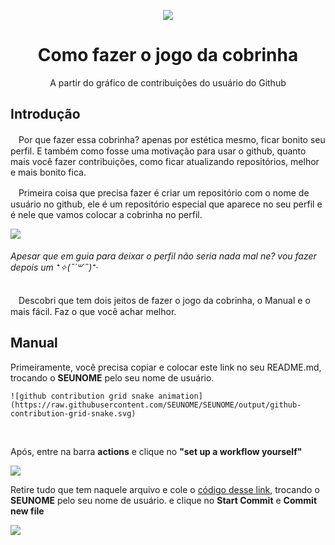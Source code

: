 <div align="center">
  
  ![](https://cdn.discordapp.com/attachments/895041648281649172/895042037815074856/github-contribution-grid-snake.gif)
  
  <h1>Como fazer o jogo da cobrinha</h1>
  <p >A partir do gráfico de contribuições do usuário do Github</p>
</div>

## Introdução
  
ㅤPor que fazer essa cobrinha? apenas por estética mesmo, ficar bonito seu perfil. E também como fosse uma motivação para usar o github, quanto mais você fazer contribuições, como ficar atualizando repositórios, melhor e mais bonito fica.

ㅤPrimeira coisa que precisa fazer é criar um repositório com o nome de usuário no github, ele é um repositório especial que aparece no seu perfil e é nele que vamos colocar a cobrinha no perfil.</p>

  ![](https://cdn.discordapp.com/attachments/895041648281649172/895047114642587739/NewCanvas1.png)

<h6>Apesar que em guia para deixar o perfil não seria nada mal ne? vou fazer depois um ⁺✧(˶´꒳´˵)⁺‧</h6

ㅤDescobri que tem dois jeitos de fazer o jogo da cobrinha, o Manual e o mais fácil. Faz o que você achar melhor. 

## Manual

Primeiramente, você precisa copiar e colocar este link no seu README.md, trocando o **SEUNOME** pelo seu nome de usuário.

    ![github contribution grid snake animation](https://raw.githubusercontent.com/SEUNOME/SEUNOME/output/github-contribution-grid-snake.svg)
<br>

Após, entre na barra **actions** e clique no **"set up a workflow yourself"**
  
  ![](https://cdn.discordapp.com/attachments/895041648281649172/895064610489630781/NewCanvas1.png)

Retire tudo que tem naquele arquivo e cole o [código desse link](https://github.com/MariaClaraC/MariaClaraC/edit/main/.github/workflows/snake.yml), trocando o **SEUNOME** pelo seu nome de usuário. e clique no **Start Commit** e **Commit new file**

 ![](https://cdn.discordapp.com/attachments/895041648281649172/895066374039273532/NewCanvas1.png)
